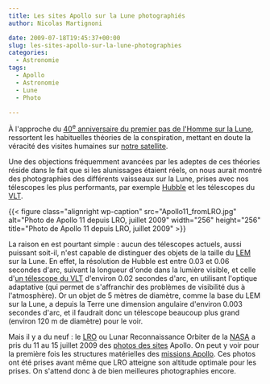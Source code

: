 ```yaml
---
title: Les sites Apollo sur la Lune photographiés
author: Nicolas Martignoni

date: 2009-07-18T19:45:37+00:00
slug: les-sites-apollo-sur-la-lune-photographies
categories:
  - Astronomie
tags:
  - Apollo
  - Astronomie
  - Lune
  - Photo

---
```

À l'approche du [40<sup>e</sup> anniversaire du premier pas de l'Homme sur la Lune][1], ressortent les habituelles théories de la conspiration, mettant en doute la véracité des visites humaines sur [notre satellite][2].

Une des objections fréquemment avancées par les adeptes de ces théories réside dans le fait que si les alunissages étaient réels, on nous aurait montré des photographies des différents vaisseaux sur la Lune, prises avec nos télescopes les plus performants, par exemple [Hubble][3] et les télescopes du [VLT][4].

{{< figure class="alignright wp-caption" src="Apollo11_fromLRO.jpg" alt="Photo de Apollo 11 depuis LRO, juillet 2009" width="256" height="256" title="Photo de Apollo 11 depuis LRO, juillet 2009" >}}

<!--
<figure id="attachment_178" style="width: 256px" class="wp-caption alignright"><img class="size-full" title="Apollo11 depuis LRO" src="Apollo11_fromLRO.jpg" alt="Photo de Apollo 11 depuis LRO, juillet 2009" width="256" height="256" srcset="Apollo11_fromLRO.jpg 256w, Apollo11_fromLRO-150x150.jpg 150w" sizes="(max-width: 256px) 100vw, 256px" /><figcaption class="wp-caption-text">Photo de Apollo 11 depuis LRO, juillet 2009</figcaption></figure>
 -->

La raison en est pourtant simple : aucun des télescopes actuels, aussi puissant soit-il, n'est capable de distinguer des objets de la taille du [LEM][6] sur la Lune. En effet, la résolution de Hubble est entre 0.03 et 0.06 secondes d'arc, suivant la longueur d'onde dans la lumière visible, et celle d'[un télescope du VLT][7] d'environ 0.02 secondes d'arc, en utilisant l'optique adaptative (qui permet de s'affranchir des problèmes de visibilité dus à l'atmosphère). Or un objet de 5 mètres de diamètre, comme la base du LEM sur la Lune, a depuis la Terre une dimension angulaire d'environ 0.003 secondes d'arc, et il faudrait donc un télescope beaucoup plus grand (environ 120 m de diamètre) pour le voir.

Mais il y a du neuf : le [LRO][8] ou Lunar Reconnaissance Orbiter de la [NASA][9] a pris du 11 au 15 juillet 2009 des [photos des sites][10] Apollo. On peut y voir pour la première fois les structures matérielles des [missions Apollo][11]. Ces photos ont été prises avant même que LRO atteigne son altitude optimale pour les prises. On s'attend donc à de bien meilleures photographies encore.

 [1]: http://www.nasa.gov/mission_pages/apollo/40th/index.html
 [2]: https://apod.nasa.gov/apod/ap051113.html
 [3]: http://www.stsci.edu/hst/
 [4]: http://www.eso.org/projects/vlt/
 [5]: http://www.nasa.gov/images/content/369440main_lroc_apollo11_lrg.jpg
 [6]: https://fr.wikipedia.org/wiki/Module_lunaire
 [7]: https://fr.wikipedia.org/wiki/Very_Large_Telescope
 [8]: https://www.nasa.gov/mission_pages/LRO/main/index.html
 [9]: https://www.nasa.gov/index.html
 [10]: https://www.nasa.gov/mission_pages/LRO/multimedia/lroimages/apollosites.html
 [11]: https://fr.wikipedia.org/wiki/Programme_Apollo

<!--more-->
